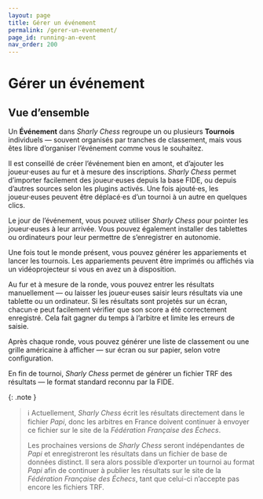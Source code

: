 ```yaml
---
layout: page
title: Gérer un événement
permalink: /gerer-un-evenement/
page_id: running-an-event
nav_order: 200
---
```


# Gérer un événement

## Vue d’ensemble

Un **Événement** dans _Sharly Chess_ regroupe un ou plusieurs **Tournois** individuels — souvent organisés par tranches de classement, mais vous êtes libre d’organiser l’événement comme vous le souhaitez.

Il est conseillé de créer l’événement bien en amont, et d’ajouter les joueur·euses au fur et à mesure des inscriptions. 
_Sharly Chess_ permet d’importer facilement des joueur·euses depuis la base FIDE, ou depuis d’autres sources selon les plugins activés. 
Une fois ajouté·es, les joueur·euses peuvent être déplacé·es d’un tournoi à un autre en quelques clics.

Le jour de l’événement, vous pouvez utiliser _Sharly Chess_ pour pointer les joueur·euses à leur arrivée. 
Vous pouvez également installer des tablettes ou ordinateurs pour leur permettre de s’enregistrer en autonomie.

Une fois tout le monde présent, vous pouvez générer les appariements et lancer les tournois. 
Les appariements peuvent être imprimés ou affichés via un vidéoprojecteur si vous en avez un à disposition.

Au fur et à mesure de la ronde, vous pouvez entrer les résultats manuellement — ou laisser les joueur·euses saisir leurs résultats via une tablette ou un ordinateur. 
Si les résultats sont projetés sur un écran, chacun·e peut facilement vérifier que son score a été correctement enregistré. 
Cela fait gagner du temps à l’arbitre et limite les erreurs de saisie.

Après chaque ronde, vous pouvez générer une liste de classement ou une grille américaine à afficher — sur écran ou sur papier, selon votre configuration.

En fin de tournoi, _Sharly Chess_ permet de générer un fichier TRF des résultats — le format standard reconnu par la FIDE.

{: .note }
> :information_source: Actuellement, _Sharly Chess_ écrit les résultats directement dans le fichier _Papi_, donc les arbitres en France doivent continuer à envoyer ce fichier sur le site de la _Fédération Française des Échecs_.
>
> Les prochaines versions de _Sharly Chess_ seront indépendantes de _Papi_ et enregistreront les résultats dans un fichier de base de données distinct. 
> Il sera alors possible d’exporter un tournoi au format _Papi_ afin de continuer à publier les résultats sur le site de la _Fédération Française des Échecs_, tant que celui-ci n’accepte pas encore les fichiers TRF.
